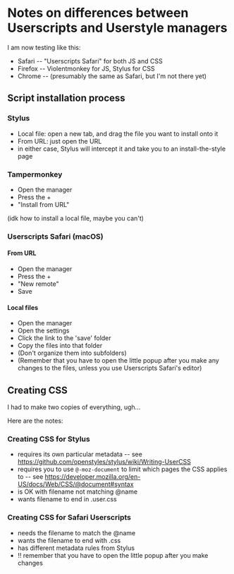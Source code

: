 # Notes on differences between Userscripts and Userstyle managers

I am now testing like this:

- Safari -- "Userscripts Safari" for both JS and CSS
- Firefox -- Violentmonkey for JS, Stylus for CSS
- Chrome -- (presumably the same as Safari, but I'm not there yet)

## Script installation process

### Stylus

- Local file: open a new tab, and drag the file you want to install onto it
- From URL: just open the URL
- in either case, Stylus will intercept it and take you to an install-the-style page

### Tampermonkey

- Open the manager
- Press the +
- "Install from URL"

(idk how to install a local file, maybe you can't)

### Userscripts Safari (macOS)

#### From URL

- Open the manager
- Press the +
- "New remote"
- Save

#### Local files

- Open the manager
- Open the settings
- Click the link to the 'save' folder
- Copy the files into that folder
- (Don't organize them into subfolders)
- (Remember that you have to open the little popup after you make any changes to the files, unless you use Userscripts Safari's editor)


## Creating CSS

I had to make two copies of everything, ugh...

Here are the notes:

### Creating CSS for Stylus

- requires its own particular metadata -- see
https://github.com/openstyles/stylus/wiki/Writing-UserCSS
- requires you to use `@-moz-document` to limit which pages the CSS applies to -- see https://developer.mozilla.org/en-US/docs/Web/CSS/@document#syntax
- is OK with filename not matching @name
- wants filename to end in .user.css

### Creating CSS for Safari Userscripts

- needs the filename to match the @name
- wants the filename to end with .css
- has different metadata rules from Stylus
- !! remember that you have to open the little popup after you make changes
